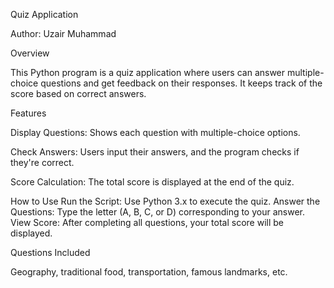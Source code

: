 Quiz Application

Author: Uzair Muhammad

Overview

This Python program is a quiz application where users can answer multiple-choice questions and get feedback on their responses. It keeps track of the score based on correct answers.

Features

Display Questions: Shows each question with multiple-choice options.

Check Answers: Users input their answers, and the program checks if they're correct.

Score Calculation: The total score is displayed at the end of the quiz.

How to Use
Run the Script: Use Python 3.x to execute the quiz.
Answer the Questions: Type the letter (A, B, C, or D) corresponding to your answer.
View Score: After completing all questions, your total score will be displayed.

Questions Included

Geography, traditional food, transportation, famous landmarks, etc.

